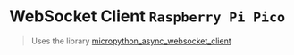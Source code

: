 # WebSocket Client `Raspberry Pi Pico`
> Uses the library [micropython_async_websocket_client](http://bit.ly/3LBw2kn)
